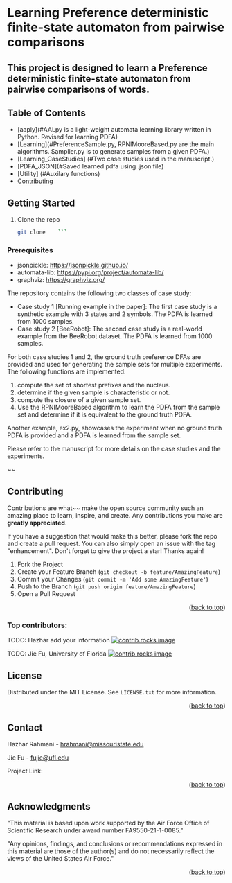 # Learning Preference deterministic finite-state automaton from pairwise comparisons

## This project is designed to learn a Preference deterministic finite-state automaton from pairwise comparisons of words.

## Table of Contents
- [aaply](#AALpy is a light-weight automata learning library written in Python. Revised for learning PDFA)
- [Learning](#PreferenceSample.py, RPNIMooreBased.py are the main algorithms. Samplier.py is to generate samples from a given PDFA.)
- [Learning_CaseStudies] (#Two case studies used in the manuscript.)
- [PDFA_JSON](#Saved learned pdfa using .json file)
- [Utility] (#Auxilary functions)
- [Contributing](#contributing)


<!-- GETTING STARTED -->
## Getting Started
1. Clone the repo
   ```sh
   git clone    ```
### Prerequisites
* jsonpickle: https://jsonpickle.github.io/
* automata-lib: https://pypi.org/project/automata-lib/
* graphviz: https://graphviz.org/

<!-- USAGE EXAMPLES -->

The repository contains the following two classes of case study:
- Case study 1 [Running example in the paper]: The first case study is a synthetic example with 3 states and 2 symbols. The PDFA is learned from 1000 samples. 
- Case study 2 [BeeRobot]: The second case study is a real-world example from the BeeRobot dataset. The PDFA is learned from 1000 samples.

For both case studies 1 and 2, the ground truth preference DFAs are provided and used for generating the sample sets for multiple experiments. The following functions are implemented:
1. compute the set of shortest prefixes and the nucleus. 
2. determine if the given sample is characteristic or not.
3. compute the closure of a given sample set.
4. Use the RPNIMooreBased algorithm to learn the PDFA from the sample set and determine if it is equivalent to the ground truth PDFA.

Another example, ex2.py, showcases the experiment when no ground truth PDFA is provided and a PDFA is learned from the sample set.

Please refer to the manuscript for more details on the case studies and the experiments.


~~<!-- CONTRIBUTING -->
## Contributing

Contributions are what~~ make the open source community such an amazing place to learn, inspire, and create. Any contributions you make are **greatly appreciated**.

If you have a suggestion that would make this better, please fork the repo and create a pull request. You can also simply open an issue with the tag "enhancement".
Don't forget to give the project a star! Thanks again!

1. Fork the Project
2. Create your Feature Branch (`git checkout -b feature/AmazingFeature`)
3. Commit your Changes (`git commit -m 'Add some AmazingFeature'`)
4. Push to the Branch (`git push origin feature/AmazingFeature`)
5. Open a Pull Request

<p align="right">(<a href="#readme-top">back to top</a>)</p>

### Top contributors:
TODO: Hazhar add your information
<a href="https://github.com/github_username/repo_name/graphs/contributors">
  <img src="https://contrib.rocks/image?repo=github_username/repo_name" alt="contrib.rocks image" />
</a>


TODO: Jie Fu, University of Florida
<a href="https://github.com/jiefu2017">
  <img src="https://contrib.rocks/image?repo=github_username/repo_name" alt="contrib.rocks image" />
</a>



<!-- LICENSE -->
## License

Distributed under the MIT License. See `LICENSE.txt` for more information.

<p align="right">(<a href="#readme-top">back to top</a>)</p>



<!-- CONTACT -->
## Contact
Hazhar Rahmani - hrahmani@missouristate.edu

Jie Fu - fujie@ufl.edu

Project Link: 

<p align="right">(<a href="#readme-top">back to top</a>)</p>



<!-- ACKNOWLEDGMENTS -->
## Acknowledgments
"This material is based upon work supported by the Air Force Office of Scientific Research under award
number FA9550-21-1-0085."

"Any opinions, findings, and conclusions or recommendations expressed in this material are those of the
author(s) and do not necessarily reflect the views of the United States Air Force."

<p align="right">(<a href="#readme-top">back to top</a>)</p>
